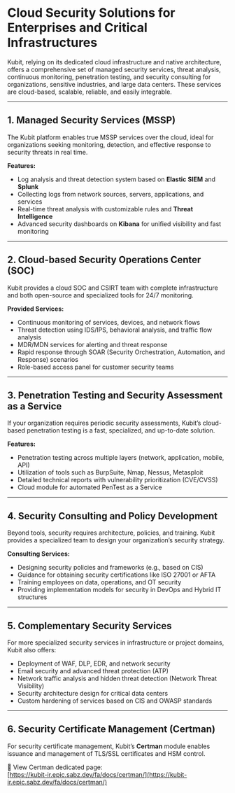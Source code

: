 # Cloud Security Solutions for Enterprises and Critical Infrastructures

Kubit, relying on its dedicated cloud infrastructure and native architecture, offers a comprehensive set of managed security services, threat analysis, continuous monitoring, penetration testing, and security consulting for organizations, sensitive industries, and large data centers. These services are cloud-based, scalable, reliable, and easily integrable.

---

## 1. Managed Security Services (MSSP) <a name="mssp"></a>

The Kubit platform enables true MSSP services over the cloud, ideal for organizations seeking monitoring, detection, and effective response to security threats in real time.

**Features:**

- Log analysis and threat detection system based on **Elastic SIEM** and **Splunk**
- Collecting logs from network sources, servers, applications, and services
- Real-time threat analysis with customizable rules and **Threat Intelligence**
- Advanced security dashboards on **Kibana** for unified visibility and fast monitoring

---

## 2. Cloud-based Security Operations Center (SOC) <a name="soc"></a>

Kubit provides a cloud SOC and CSIRT team with complete infrastructure and both open-source and specialized tools for 24/7 monitoring.

**Provided Services:**

- Continuous monitoring of services, devices, and network flows
- Threat detection using IDS/IPS, behavioral analysis, and traffic flow analysis
- MDR/MDN services for alerting and threat response
- Rapid response through SOAR (Security Orchestration, Automation, and Response) scenarios
- Role-based access panel for customer security teams

---

## 3. Penetration Testing and Security Assessment as a Service <a name="pentest"></a>

If your organization requires periodic security assessments, Kubit’s cloud-based penetration testing is a fast, specialized, and up-to-date solution.

**Features:**

- Penetration testing across multiple layers (network, application, mobile, API)
- Utilization of tools such as BurpSuite, Nmap, Nessus, Metasploit
- Detailed technical reports with vulnerability prioritization (CVE/CVSS)
- Cloud module for automated PenTest as a Service

---

## 4. Security Consulting and Policy Development <a name="consulting"></a>

Beyond tools, security requires architecture, policies, and training. Kubit provides a specialized team to design your organization’s security strategy.

**Consulting Services:**

- Designing security policies and frameworks (e.g., based on CIS)
- Guidance for obtaining security certifications like ISO 27001 or AFTA
- Training employees on data, operations, and OT security
- Providing implementation models for security in DevOps and Hybrid IT structures

---

## 5. Complementary Security Services <a name="extra-security"></a>

For more specialized security services in infrastructure or project domains, Kubit also offers:

- Deployment of WAF, DLP, EDR, and network security
- Email security and advanced threat protection (ATP)
- Network traffic analysis and hidden threat detection (Network Threat Visibility)
- Security architecture design for critical data centers
- Custom hardening of services based on CIS and OWASP standards

---

## 6. Security Certificate Management (Certman)

For security certificate management, Kubit’s **Certman** module enables issuance and management of TLS/SSL certificates and HSM control.

🔗 View Certman dedicated page:  
[https://kubit-ir.epic.sabz.dev/fa/docs/certman/](https://kubit-ir.epic.sabz.dev/fa/docs/certman/)
